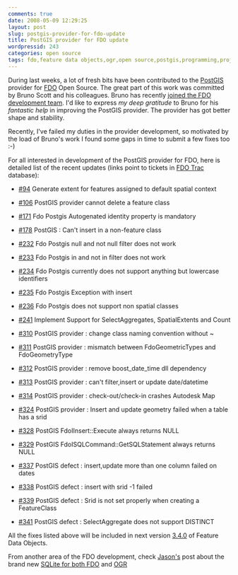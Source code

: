 ```yaml
---
comments: true
date: 2008-05-09 12:29:25
layout: post
slug: postgis-provider-for-fdo-update
title: PostGIS provider for FDO update
wordpressid: 243
categories: open source
tags: fdo,feature data objects,ogr,open source,postgis,programming,project,sqlite
---
```


During last weeks, a lot of fresh bits have been contributed to the [PostGIS](http://postgis.refractions.net/) provider for [FDO](http://fdo.osgeo.org/) Open Source. The great part of this work was committed by Bruno Scott and his colleagues. Bruno has recently [joined the FDO development team](http://lists.osgeo.org/pipermail/fdo-internals/2008-April/002069.html). I'd like to express _my deep gratitude_ to Bruno for his _fantastic help_ in improving the PostGIS provider. The provider has got better shape and stability.





Recently, I've failed my duties in the provider development, so motivated by the load of Bruno's work I found some gaps in time to submit a few fixes too :-)





For all interested in development of the PostGIS provider for FDO, here is detailed list of the recent updates (links point to tickets in [FDO Trac](http://trac.osgeo.org/fdo/) database):





  * [#94](http://trac.osgeo.org/fdo/ticket/94) Generate extent for features assigned to default spatial context


  * [#106](http://trac.osgeo.org/fdo/ticket/106) PostGIS provider cannot delete a feature class


  * [#171](http://trac.osgeo.org/fdo/ticket/171) Fdo Postgis Autogenated identity property is mandatory


  * [#178](http://trac.osgeo.org/fdo/ticket/178) PostGIS : Can't insert in a non-feature class


  * [#232](http://trac.osgeo.org/fdo/ticket/232) Fdo Postgis null and not null filter does not work


  * [#233](http://trac.osgeo.org/fdo/ticket/233) Fdo Postgis in and not in filter does not work


  * [#234](http://trac.osgeo.org/fdo/ticket/234) Fdo Postgis currently does not support anything but lowercase identifiers


  * [#235](http://trac.osgeo.org/fdo/ticket/235) Fdo Postgis Exception with insert


  * [#236](http://trac.osgeo.org/fdo/ticket/236) Fdo Postgis does not support non spatial classes


  * [#241](http://trac.osgeo.org/fdo/ticket/241) Implement Support for SelectAggregates, SpatialExtents and Count


  * [#310](http://trac.osgeo.org/fdo/ticket/310) PostGIS provider : change class naming convention without ~


  * [#311](http://trac.osgeo.org/fdo/ticket/311) PostGIS provider : mismatch between FdoGeometricTypes and FdoGeometryType


  * [#312](http://trac.osgeo.org/fdo/ticket/312) PostGIS provider : remove boost_date_time dll dependency


  * [#313](http://trac.osgeo.org/fdo/ticket/313) PostGIS provider : can't filter,insert or update date/datetime


  * [#314](http://trac.osgeo.org/fdo/ticket/314) PostGIS provider : check-out/check-in crashes Autodesk Map


  * [#324](http://trac.osgeo.org/fdo/ticket/324) PostGIS provider : Insert and update geometry failed when a table has a srid


  * [#328](http://trac.osgeo.org/fdo/ticket/328) PostGIS FdoIInsert::Execute always returns NULL


  * [#329](http://trac.osgeo.org/fdo/ticket/329) PostGIS FdoISQLCommand::GetSQLStatement always returns NULL


  * [#337](http://trac.osgeo.org/fdo/ticket/337) PostGIS defect : insert,update more than one column failed on dates


  * [#338](http://trac.osgeo.org/fdo/ticket/338) PostGIS defect : insert with srid -1 failed


  * [#339](http://trac.osgeo.org/fdo/ticket/339) PostGIS defect : Srid is not set properly when creating a FeatureClass


  * [#341](http://trac.osgeo.org/fdo/ticket/341) PostGIS defect : SelectAggregate does not support DISTINCT








All the fixes listed above will be included in next version [3.4.0](http://trac.osgeo.org/fdo/milestone/3.4.0) of Feature Data Objects.





From another area of the FDO development, check [Jason's](http://www.jasonbirch.com) post about the brand new [SQLite for both FDO](http://www.jasonbirch.com/nodes/2008/05/06/184/sqlite-for-fdo-with-sugar-free-ogr/trackback/) and [OGR](http://www.gdal.org/ogr/)
